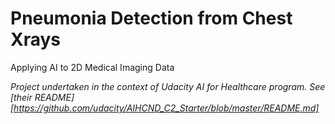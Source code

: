 # Pneumonia Detection from Chest Xrays
Applying AI to 2D Medical Imaging Data

*Project undertaken in the context of Udacity AI for Healthcare program. See [their README][https://github.com/udacity/AIHCND_C2_Starter/blob/master/README.md]*

